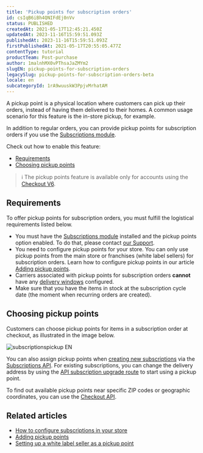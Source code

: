 ```yaml
---
title: 'Pickup points for subscription orders'
id: csIqB6iBh4QNIFdEj0nVv
status: PUBLISHED
createdAt: 2021-05-17T12:45:21.450Z
updatedAt: 2023-11-16T15:59:51.093Z
publishedAt: 2023-11-16T15:59:51.093Z
firstPublishedAt: 2021-05-17T20:55:05.477Z
contentType: tutorial
productTeam: Post-purchase
author: 1malnhMX0vPThsaJaZMYm2
slugEN: pickup-points-for-subscription-orders
legacySlug: pickup-points-for-subscription-orders-beta
locale: en
subcategoryId: 1rA9wuuskW3PpjvMrhatAM
---
```


A pickup point is a physical location where customers can pick up their orders, instead of having them delivered to their homes. A common usage scenario for this feature is the in-store pickup, for example.

In addition to regular orders, you can provide pickup points for subscription orders if you use the [Subscriptions module](/en/tutorial/como-configurar-assinatura-v2--1FA9dfE7vJqxBna9Nft5Sj).

Check out how to enable this feature:

- [Requirements](#requirements)
- [Choosing pickup points](#choosing-pickup-points)

> ℹ️ The pickup points feature is available only for accounts using the [Checkout V6](/en/tutorial/ativar-o-checkout-v6--7qVqv3ptRvpVVplrvg8ruH).

## Requirements

To offer pickup points for subscription orders, you must fulfill the logistical requirements listed below.

*    You must have the [Subscriptions module](/en/tutorial/como-configurar-assinatura-v2--1FA9dfE7vJqxBna9Nft5Sj) installed and the pickup points option enabled. To do that, please contact [our Support](https://support.vtex.com/hc/pt-br/requests).
*    You need to configure pickup points for your store. You can only use pickup points from the main store or franchises (white label sellers) for subscription orders. Learn how to configure pickup points in our article [Adding pickup points](/en/tutorial/adding-pickup-points--2R5ClQiwe4KoSQgsuiOw4E).
*    Carriers associated with pickup points for subscription orders **cannot** have any [delivery windows](/en/tutorial/entrega-agendada--22g3HAVCGLFiU7xugShOBi) configured.
*   Make sure that you have the items in stock at the subscription cycle date (the moment when recurring orders are created).

## Choosing pickup points

Customers can choose pickup points for items in a subscription order at checkout, as illustrated in the image below.

![subscriptionspickup EN](https://cdn.statically.io/gh/vtexdocs/help-center-content/refs/heads/main/docs/en/tutorials/subscriptions/subscription-guides/pickup-points-for-subscription-orders_1.gif)

You can also assign pickup points when [creating new subscriptions](https://developers.vtex.com/vtex-rest-api/reference/subscriptions-1#post_api-rns-pub-subscriptions) via the [Subscriptions API](https://developers.vtex.com/vtex-rest-api/reference/subscriptions-1). For existing subscriptions, you can change the delivery address by using the [API subscription upgrade route](https://developers.vtex.com/vtex-rest-api/reference/subscriptions-1#patch_api-rns-pub-subscriptions-id) to start using a pickup point.

To find out available pickup points near specific ZIP codes or geographic coordinates, you can use the [Checkout API](https://developers.vtex.com/vtex-rest-api/reference/checkout-api-overview).

## Related articles

- [How to configure subscriptions in your store](/en/tutorial/como-configurar-assinatura-v2--1FA9dfE7vJqxBna9Nft5Sj)
- [Adding pickup points](/en/tutorial/configurar-pontos-de-retirada-pickup-points--2R5ClQiwe4KoSQgsuiOw4E)
- [Setting up a white label seller as a pickup point](/en/tutorial/setting-up-seller-white-label-as-a-pickup-point--6fSUE2O0taaoKieAaiuc4e)
